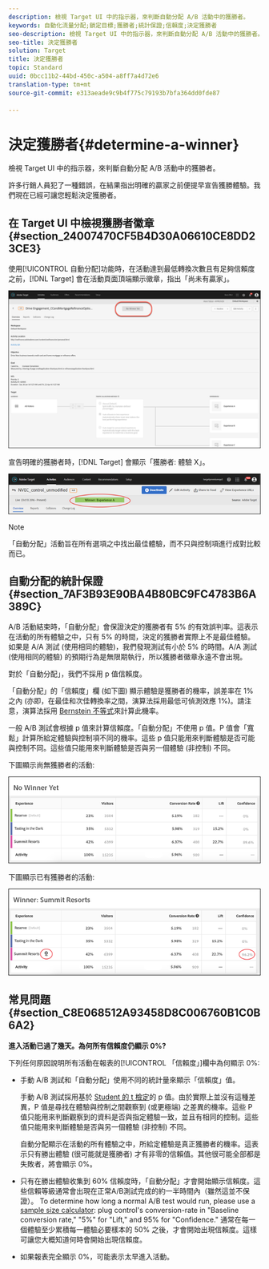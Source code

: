 ```yaml
---
description: 檢視 Target UI 中的指示器，來判斷自動分配 A/B 活動中的獲勝者。
keywords: 自動化流量分配;鎖定目標;獲勝者;統計保證;信賴度;決定獲勝者
seo-description: 檢視 Target UI 中的指示器，來判斷自動分配 A/B 活動中的獲勝者。
seo-title: 決定獲勝者
solution: Target
title: 決定獲勝者
topic: Standard
uuid: 0bcc11b2-44bd-450c-a504-a8ff7a4d72e6
translation-type: tm+mt
source-git-commit: e313aeade9c9b4f775c79193b7bfa364dd0fde87

---
```



# 決定獲勝者{#determine-a-winner}

檢視 Target UI 中的指示器，來判斷自動分配 A/B 活動中的獲勝者。

許多行銷人員犯了一種錯誤，在結果指出明確的贏家之前便提早宣告獲勝體驗。我們現在已經可讓您輕鬆決定獲勝者。

## 在 Target UI 中檢視獲勝者徽章 {#section_24007470CF5B4D30A06610CE8DD23CE3}

使用[!UICONTROL 自動分配]功能時，在活動達到最低轉換次數且有足夠信賴度之前，[!DNL Target] 會在活動頁面頂端顯示徽章，指出「尚未有贏家」。

![無贏家徽章](/help/c-activities/automated-traffic-allocation/assets/no-winner.png)

宣告明確的獲勝者時，[!DNL Target] 會顯示「獲勝者: 體驗 X」。

![](assets/auto_traffic_winner.png)

>[!NOTE]
>
>「自動分配」活動旨在所有選項之中找出最佳體驗，而不只與控制項進行成對比較而已。

## 自動分配的統計保證 {#section_7AF3B93E90BA4B80BC9FC4783B6A389C}

A/B 活動結束時，「自動分配」會保證決定的獲勝者有 5% 的有效誤判率。這表示在活動的所有體驗之中，只有 5% 的時間，決定的獲勝者實際上不是最佳體驗。如果是 A/A 測試 (使用相同的體驗)，我們發現測試有小於 5% 的時間。A/A 測試 (使用相同的體驗) 的預期行為是無限期執行，所以獲勝者徽章永遠不會出現。

對於「自動分配」，我們不採用 p 值信賴度。

「自動分配」的「信賴度」欄 (如下圖) 顯示體驗是獲勝者的機率，誤差率在 1% 之內 (亦即，在最佳和次佳轉換率之間，演算法採用最低可偵測效應 1%)。請注意，演算法採用 [Bernstein 不等式](https://en.wikipedia.org/wiki/Bernstein_inequalities_(probability_theory))來計算此機率。

一般 A/B 測試會根據 p 值來計算信賴度。「自動分配」不使用 p 值。P 值會「寬鬆」計算所給定體驗與控制項不同的機率。這些 p 值只能用來判斷體驗是否可能與控制不同。這些值只能用來判斷體驗是否與另一個體驗 (非控制) 不同。

下圖顯示尚無獲勝者的活動:

![](assets/no_winner.png)

下圖顯示已有獲勝者的活動:

![](assets/winner_found.png)

## 常見問題 {#section_C8E068512A93458D8C006760B1C0B6A2}

**進入活動已過了幾天。為何所有信賴度仍顯示 0%?**

下列任何原因說明所有活動在報表的[!UICONTROL 「信賴度」]欄中為何顯示 0%:

* 手動 A/B 測試和「自動分配」使用不同的統計量來顯示「信賴度」值。

   手動 A/B 測試採用基於 [Student 的 t 檢定](https://en.wikipedia.org/wiki/Student%27s_t-test)的 p 值。由於實際上並沒有這種差異，P 值是尋找在體驗與控制之間觀察到 (或更極端) 之差異的機率。這些 P 值只能用來判斷觀察到的資料是否與指定體驗一致，並且有相同的控制。這些值只能用來判斷體驗是否與另一個體驗 (非控制) 不同。

   自動分配顯示在活動的所有體驗之中，所給定體驗是真正獲勝者的機率。這表示只有勝出體驗 (很可能就是獲勝者) 才有非零的信賴值。其他很可能全部都是失敗者，將會顯示 0%。

* 只有在勝出體驗收集到 60% 信賴度時，「自動分配」才會開始顯示信賴度。這些信賴等級通常會出現在正常A/B測試完成的約一半時間內（雖然這並不保證）。 To determine how long a normal A/B test would run, please use a [sample size calculator](https://docs.adobe.com/content/target-microsite/testcalculator.html): plug control's conversion-rate in "Baseline conversion rate," "5%" for "Lift," and 95% for "Confidence." 通常在每一個體驗至少累積每一體驗必要樣本的 50% 之後，才會開始出現信賴度。這樣可讓您大概知道何時會開始出現信賴度。
* 如果報表完全顯示 0%，可能表示太早進入活動。

